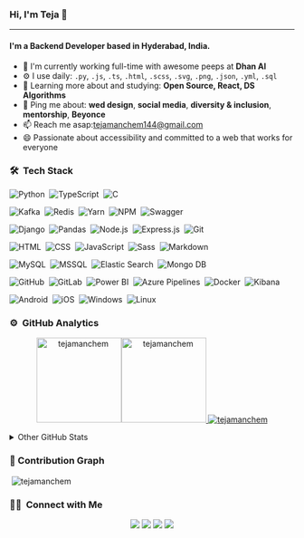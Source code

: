 ### Hi, I'm Teja 👋
---

#### I'm a Backend Developer based in Hyderabad, India.

- 🏢 I'm currently working full-time with awesome peeps at **Dhan AI**
- ⚙️ I use daily: `.py`, `.js`, `.ts`, `.html`, `.scss`, `.svg`, `.png`, `.json`, `.yml`, `.sql`
- 🌱 Learning more about and studying: **Open Source, React, DS Algorithms**
- 💬 Ping me about: **wed design**, **social media**, **diversity & inclusion**, **mentorship**, **Beyonce**
- 📫 Reach me asap:tejamanchem144@gmail.com
- 😄 Passionate about accessibility and committed to a web that works for everyone

### 🛠 &nbsp;Tech Stack
![Python](https://img.shields.io/badge/-Python-05122A?style=flat&logo=python)&nbsp;
![TypeScript](https://img.shields.io/badge/-TypeScript-05122A?style=flat&logo=typescript)&nbsp;
![C](https://img.shields.io/badge/-C-05122A?style=flat&logo=C&logoColor=A8B9CC)&nbsp;

![Kafka](https://img.shields.io/badge/-ApacheKafka-05122A?style=flat&logo=apachekafka)&nbsp;
![Redis](https://img.shields.io/badge/-redis-05122A?style=flat&logo=redis)&nbsp;
![Yarn](https://img.shields.io/badge/-Yarn-05122A?style=flat&logo=yarn)&nbsp;
![NPM](https://img.shields.io/badge/-npm-05122A?style=flat&logo=npm)&nbsp;
![Swagger](https://img.shields.io/badge/-Swagger-05122A?style=flat&logo=swagger)&nbsp;

![Django](https://img.shields.io/badge/-Django-05122A?style=flat&logo=django)&nbsp;
![Pandas](https://img.shields.io/badge/-Pandas-05122A?style=flat&logo=pandas)&nbsp;
![Node.js](https://img.shields.io/badge/-Node.js-05122A?style=flat&logo=node.js)&nbsp;
![Express.js](https://img.shields.io/badge/-Express.js-05122A?style=flat&logo=express)&nbsp;
![Git](https://img.shields.io/badge/-Git-05122A?style=flat&logo=git)


![HTML](https://img.shields.io/badge/-HTML-05122A?style=flat&logo=HTML5)&nbsp;
![CSS](https://img.shields.io/badge/-CSS-05122A?style=flat&logo=CSS3&logoColor=1572B6)&nbsp;
![JavaScript](https://img.shields.io/badge/-JavaScript-05122A?style=flat&logo=javascript)&nbsp;
![Sass](https://img.shields.io/badge/-Sass-05122A?style=flat&logo=sass)&nbsp;
![Markdown](https://img.shields.io/badge/-Markdown-05122A?style=flat&logo=markdown)

![MySQL](https://img.shields.io/badge/-MySQL-05122A?style=flat&logo=mysql&logoColor=FFA518)&nbsp;
![MSSQL](https://img.shields.io/badge/-MS_SQL-05122A?style=flat&logo=microsoftsqlserver)&nbsp;
![Elastic Search](https://img.shields.io/badge/-Elastic_Search-05122A?style=flat&logo=elastic&logoColor=skyblue)&nbsp;
![Mongo DB](https://img.shields.io/badge/-MongoDB-05122A?style=flat&logo=mongodb)

![GitHub](https://img.shields.io/badge/-GitHub-05122A?style=flat&logo=github)&nbsp;
![GitLab](https://img.shields.io/badge/-GitLab-05122A?style=flat&logo=gitlab)&nbsp;
![Power BI](https://img.shields.io/badge/-Power_BI-05122A?style=flat&logo=powerbi)&nbsp;
![Azure Pipelines](https://img.shields.io/badge/-Azure_Pipelines-05122A?style=flat&logo=azurepipelines)&nbsp;
![Docker](https://img.shields.io/badge/-Docker-05122A?style=flat&logo=docker)&nbsp;
![Kibana](https://img.shields.io/badge/-Kibana-05122A?style=flat&logo=kibana)&nbsp;


![Android](https://img.shields.io/badge/-Android-05122A?style=flat&logo=android)&nbsp;
![iOS](https://img.shields.io/badge/-iOS-05122A?style=flat&logo=iOS)&nbsp;
![Windows](https://img.shields.io/badge/-Windows-05122A?style=flat&logo=windows)&nbsp;
![Linux](https://img.shields.io/badge/-Linux-05122A?style=flat&logo=linux)&nbsp;

### ⚙️ &nbsp;GitHub Analytics

<p align="center">
<a href="https://github.com/tejamanchem">
<img  src="https://github-readme-stats.vercel.app/api/top-langs?username=tejamanchem&show_icons=true&locale=en&layout=compact&theme=nightowl&hide_border=true" alt="tejamanchem" height=150px/><img  src="https://github-readme-stats.vercel.app/api?username=tejamanchem&show_icons=true&locale=en&theme=nightowl&hide_border=true" alt="tejamanchem" height=150px />
  <img src="https://github-readme-streak-stats.herokuapp.com/?user=tejamanchem&theme=nightowl&hide_border=true" alt="tejamanchem"/>
</a>
<details>
  <summary>Other GitHub Stats</summary>
  <p align="center">
<a href="https://github.com/tejamanchem" align="left"><img src="https://github-readme-stats.vercel.app/api/top-langs/?username=tejamanchem&langs_count=10&title_color=0891b2&text_color=ffffff&icon_color=0891b2&bg_color=1c1917&hide_border=true&locale=en&custom_title=Top%20%Languages" alt="Top Languages" /></a>
  </p>
</details>
</p>

### 🤖 Contribution Graph 

<p>&nbsp;<img align="center" src="https://github-readme-stats.vercel.app/api?username=tejamanchem&count_private=true&show_icons=true&locale=en" alt="tejamanchem" /></p>

### 🤝🏻 &nbsp;Connect with Me

<p align="center">
<a href="https://tejamanchem.github.io/tejamanchem"><img src="https://img.shields.io/badge/-Website-00A5E9?style=flat&logo=googlechrome&logoColor=white"/></a>
<a href="mailto:tejamanchem144@gmail.com"><img src="https://img.shields.io/badge/-Mail-D14836?style=flat&logo=Gmail&logoColor=white"/></a>
<a href="https://www.linkedin.com/in/teja-sai-018665215"><img src="https://img.shields.io/badge/-LinkedIn-0077B5?style=flat&logo=Linkedin&logoColor=white"/></a>
<a href="https://www.hackerrank.com/tejamanchem144"><img src="https://img.shields.io/badge/-Hackerrank-32CD30?style=flat&logo=hackerrank&logoColor=white"/></a>
</p>
